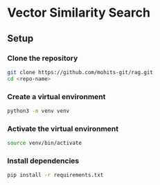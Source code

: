 # Vector Similarity Search

## Setup

### Clone the repository
```bash
git clone https://github.com/mohits-git/rag.git
cd <repo-name>
```

### Create a virtual environment
```bash
python3 -m venv venv
```

### Activate the virtual environment
```bash
source venv/bin/activate
```

### Install dependencies
```bash
pip install -r requirements.txt
```

